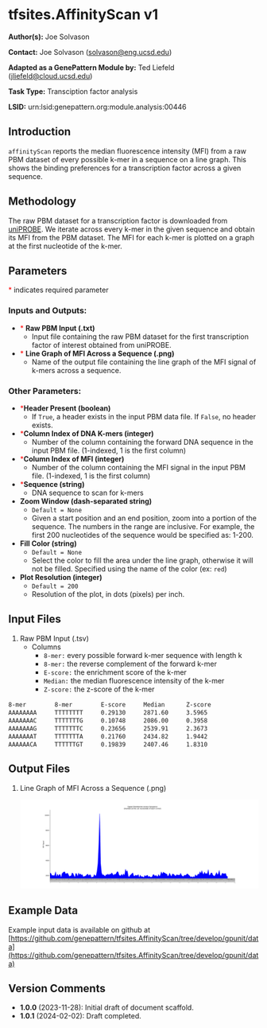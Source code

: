# tfsites.AffinityScan v1

**Author(s):** Joe Solvason  

**Contact:** Joe Solvason (solvason@eng.ucsd.edu)

**Adapted as a GenePattern Module by:** Ted Liefeld (jliefeld@cloud.ucsd.edu)

**Task Type:** Transciption factor analysis

**LSID:**  urn:lsid:genepattern.org:module.analysis:00446


## Introduction

`affinityScan` reports the median fluorescence intensity (MFI) from a raw PBM dataset of every possible k-mer in a sequence on a line graph. This shows the binding preferences for a transcription factor across a given sequence. 

## Methodology

The raw PBM dataset for a transcription factor is downloaded from [uniPROBE](http://the_brain.bwh.harvard.edu/uniprobe/). We iterate across every k-mer in the given sequence and obtain its MFI from the PBM dataset. The MFI for each k-mer is plotted on a graph at the first nucleotide of the k-mer. 

## Parameters

<span style="color: red;">*</span> indicates required parameter

### Inputs and Outputs: 

- <span style="color: red;">*</span> **Raw PBM Input (.txt)**
    - Input file containing the raw PBM dataset for the first transcription factor of interest obtained from uniPROBE. 
- <span style="color: red;">*</span> **Line Graph of MFI Across a Sequence (.png)**
    -  Name of the output file containing the line graph of the MFI signal of k-mers across a sequence. 
 
### Other Parameters:

- <span style="color: red;">*</span>**Header Present (boolean)**
    - If `True`, a header exists in the input PBM data file. If `False`, no header exists.
- <span style="color: red;">*</span>**Column Index of DNA K-mers (integer)**
    - Number of the column containing the forward DNA sequence in the input PBM file. (1-indexed, 1 is the first column)
- <span style="color: red;">*</span>**Column Index of MFI (integer)**
    - Number of the column containing the MFI signal in the input PBM file. (1-indexed, 1 is the first column)
- <span style="color: red;">*</span>**Sequence (string)**
    - DNA sequence to scan for k-mers
- **Zoom Window (dash-separated string)**
    - `Default = None`
    - Given a start position and an end position, zoom into a portion of the sequence. The numbers in the range are inclusive. For example, the first 200 nucleotides of the sequence would be specified as: 1-200.
- **Fill Color (string)**
    - `Default = None`
    - Select the color to fill the area under the line graph, otherwise it will not be filled. Specified using the name of the color (ex: `red`)
- **Plot Resolution (integer)**
    - `Default = 200`
    - Resolution of the plot, in dots (pixels) per inch.


## Input Files

1.  Raw PBM Input (.tsv)
    - Columns
        - `8-mer:` every possible forward k-mer sequence with length k
        - `8-mer:` the reverse complement of the forward k-mer
        - `E-score:` the enrichment score of the k-mer
        - `Median:` the median fluorescence intensity of the k-mer
        - `Z-score:` the z-score of the k-mer 

```
8-mer        8-mer        E-score     Median      Z-score
AAAAAAAA     TTTTTTTT     0.29130     2871.60     3.5965
AAAAAAAC     TTTTTTTG     0.10748     2086.00     0.3958
AAAAAAAG     TTTTTTTC     0.23656     2539.91     2.3673
AAAAAAAT     TTTTTTTA     0.21760     2434.82     1.9442
AAAAAACA     TTTTTTGT     0.19839     2407.46     1.8310
```
       
## Output Files

1. Line Graph of MFI Across a Sequence (.png)

   <img src="./03-output_zrs-enhancer-signal.png"/> 
    
  
## Example Data

Example input data is available on github at [https://github.com/genepattern/tfsites.AffinityScan/tree/develop/gpunit/data](https://github.com/genepattern/tfsites.AffinityScan/tree/develop/gpunit/data)
    
    
## Version Comments

- **1.0.0** (2023-11-28): Initial draft of document scaffold.
- **1.0.1** (2024-02-02): Draft completed.
